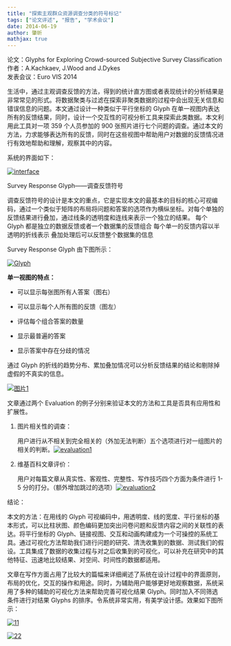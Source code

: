 ```yaml
---
title: "探索主观群众资源调查分类的符号标记"
tags: ["论文评述", "报告", "学术会议"]
date: 2014-06-19
author: 肇昕
mathjax: true
---
```


论文：Glyphs for Exploring Crowd-sourced Subjective Survey Classification  
作者：A.Kachkaev, J.Wood and J.Dykes  
发表会议：Euro VIS 2014

生活中，通过主观调查反馈的方法，得到的统计直方图或者表现统计的分析结果是非常常见的形式。将数据聚类与过滤在探索非聚类数据的过程中会出现无关信息和错误信息的问题。本文通过设计一种类似于平行坐标的 Glyph 在单一视图内表达所有的反馈结果，同时，设计一个交互性的可视分析工具来探索此类数据。本文利用此工具对一项 359 个人员参加的 900 张照片进行七个问题的调查。通过本文的方法，力求能够表达所有的反馈，同时在这些视图中帮助用户对数据的反馈情况进行有效地帮助和理解，观察其中的内容。

系统的界面如下：

[![interface](http://www.cad.zju.edu.cn/home/vagblog/wp-content/uploads/2014/06/interface.png)](http://www.cad.zju.edu.cn/home/vagblog/wp-content/uploads/2014/06/interface.png)

Survey Response Glyph——调查反馈符号

调查反馈符号的设计是本文的重点，它是实现本文的最基本的目标的核心可视编码，通过一个类似于矩阵的布局将问题和答案的选项作为横纵坐标。对每个单独的反馈结果进行叠加，通过线条的透明度和连线来表示一个独立的结果。 每个 Glyph 都是独立的数据反馈或者一个数据集的反馈组合 每个单一的反馈内容以半透明的折线表示 叠加处理后可以反馈整个数据集的信息

Survey Response Glyph 由下图所示：

[![Glyph](http://www.cad.zju.edu.cn/home/vagblog/wp-content/uploads/2014/06/Glyph.png)](http://www.cad.zju.edu.cn/home/vagblog/wp-content/uploads/2014/06/Glyph.png)

**单一视图的特点：**

- 可以显示每张图所有人答案（图右）

- 可以显示每个人所有图的反馈（图左）

- 评估每个组合答案的数量

- 显示最普遍的答案

- 显示答案中存在分歧的情况

通过 Glyph 的折线的趋势分布、累加叠加情况可以分析反馈结果的结论和剔除掉虚假的不真实的信息。

[![图片1](http://www.cad.zju.edu.cn/home/vagblog/wp-content/uploads/2014/06/%E5%9B%BE%E7%89%8712.png)](http://www.cad.zju.edu.cn/home/vagblog/wp-content/uploads/2014/06/图片12.png)

文章通过两个 Evaluation 的例子分别来验证本文的方法和工具是否具有应用性和扩展性。

1. 图片相关性的调查：

   用户进行从不相关到完全相关的（外加无法判断）五个选项进行对一组图片的相关的判断。[![evaluation1](http://www.cad.zju.edu.cn/home/vagblog/wp-content/uploads/2014/06/evaluation1.png)](http://www.cad.zju.edu.cn/home/vagblog/wp-content/uploads/2014/06/evaluation1.png)

2. 维基百科文章评价：

   用户对每篇文章从真实性、客观性、完整性、写作技巧四个方面为条件进行 1-5 分的打分。（额外增加跳过的选项）[![evaluation2](http://www.cad.zju.edu.cn/home/vagblog/wp-content/uploads/2014/06/evaluation2.png)](http://www.cad.zju.edu.cn/home/vagblog/wp-content/uploads/2014/06/evaluation2.png)

结论：

本文的方法：在用线的 Glyph 可视编码中，用透明度、线的宽度、平行坐标的基本形式，可以比柱状图、颜色编码更加突出问卷问题和反馈内容之间的关联性的表达。将平行坐标的 Glyph、链接视图、交互和动画构建成为一个可操控的系统工具。通过可视化方法帮助我们进行问题的研究、清洗收集到的数据、测试我们的假设。工具集成了数据的收集过程与对之后收集到的可视化，可以补充在研究中的其他特征、迅速地比较结果、对空间、时间性的数据都适用。

文章在写作方面占用了比较大的篇幅来详细阐述了系统在设计过程中的界面原则，布局的优化，交互的操作和用途。同时，为辅助用户能够更好地观察数据，系统采用了多种的辅助的可视化方法来帮助完善可视化结果 Glyph。同时加入不同筛选条件进行对结果 Glyphs 的排序。令系统非常实用，有美学设计感。效果如下图所示：

[![11](http://www.cad.zju.edu.cn/home/vagblog/wp-content/uploads/2014/06/11.png)](http://www.cad.zju.edu.cn/home/vagblog/wp-content/uploads/2014/06/11.png)

[![22](http://www.cad.zju.edu.cn/home/vagblog/wp-content/uploads/2014/06/22.png)](http://www.cad.zju.edu.cn/home/vagblog/wp-content/uploads/2014/06/22.png)
